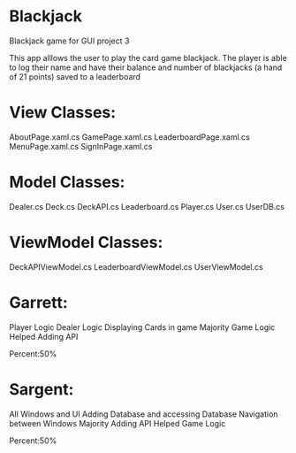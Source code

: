 # Blackjack
Blackjack game for GUI project 3

This app alllows the user to play the card game blackjack.
The player is able to log their name and have their balance and number of blackjacks (a hand of 21 points) saved to a leaderboard

# View Classes:
  AboutPage.xaml.cs
  GamePage.xaml.cs
  LeaderboardPage.xaml.cs
  MenuPage.xaml.cs
  SignInPage.xaml.cs
# Model Classes:
  Dealer.cs
  Deck.cs
  DeckAPI.cs
  Leaderboard.cs
  Player.cs
  User.cs
  UserDB.cs
# ViewModel Classes:
  DeckAPIViewModel.cs
  LeaderboardViewModel.cs
  UserViewModel.cs
  
# Garrett:
  Player Logic
  Dealer Logic
  Displaying Cards in game
  Majority Game Logic
  Helped Adding API
    
  Percent:50%
# Sargent:
  All Windows and UI
  Adding Database and accessing Database
  Navigation between Windows
  Majority Adding API
  Helped Game Logic
    
  Percent:50%
